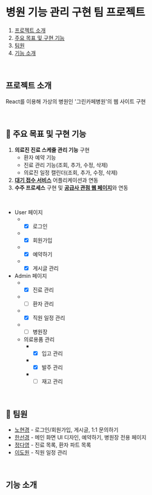 # 병원 기능 관리 구현 팀 프로젝트
1. [프로젝트 소개](#프로젝트-소개)     
2. [주요 목표 및 구현 기능](#주요-목표-및-구현-기능)   
3. [팀원](#👬-팀원)   
4. [기능 소개](#기능-소개)   

</br>

## 프로젝트 소개
React를 이용해 가상의 병원인 '그린카페병원'의 웹 사이트 구현

</br>

## 📌 주요 목표 및 구현 기능
1. **의료진 진료 스케줄 관리 기능** 구현
    - 환자 예약 기능
    - 진료 관리 기능(조회, 추가, 수정, 삭제)
    - 의료진 일정 캘린더(조회, 추가, 수정, 삭제)
2. <u>**대기 접수 서비스**</u> 어플리케이션과 연동
3. **수주 프로세스** 구현 및 <u>**공급사 관점 웹 페이지**</u>와 연동

</br>

- User 페이지 
  - - [x] 로그인
  - - [x] 회원가입
  - - [x] 예약하기
  - - [x] 게시글 관리
- Admin 페이지
  - - [x] 진료 관리
  - - [ ] 환자 관리
  - - [x] 직원 일정 관리
  - - [ ] 병원장
  - 의료용품 관리
    - - [x] 입고 관리
    - - [x] 발주 관리
    - - [ ] 재고 관리

</br>

## 👬 팀원
- [<u>노현경</u>](https://github.com/nohk1113) - 로그인/회원가입, 게시글, 1:1 문의하기
- [<u>한선경</u>](https://github.com/sunkh964)  - 메인 화면 UI 디자인, 예약하기, 병원장 전용 페이지
- [<u>정다영</u>](https://github.com/da9630jj) - 진료 목록, 환자 파트 목록
- [<u>이도원</u>](https://github.com/nubbp) - 직원 일정 관리


</br>

## 기능 소개
